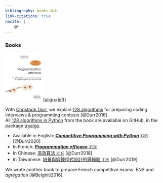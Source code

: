 ```yaml
---
bibliography: books.bib
link-citations: true
nocite: |
    @*
---
```

### Books

[![TryAlgo](/static/img/tryalgo.png){align=left}](http://tryalgo.org/book/)

With [Christoph Dürr](http://www-desir.lip6.fr/~durrc/), we explain [128 algorithms](http://tryalgo.org/code/) for preparing coding interviews & programming contests [@Durr2016].  
All [128 algorithms in Python](https://github.com/jilljenn/tryalgo/) from the book are available on GitHub, in the package [tryalgo](https://pypi.python.org/pypi/tryalgo/1.2.2).

- Available in English: [***Competitive Programming with Python***](https://www.cambridge.org/fr/academic/subjects/computer-science/algorithmics-complexity-computer-algebra-and-computational-g/competitive-programming-python-128-algorithms-develop-your-coding-skills?format=PB&isbn=9781108716826) 🇬🇧 [@Durr2020]
- In French: [***Programmation efficace*** 🇫🇷](http://tryalgo.org/book/)
- In Chinese: [高效算法 🇨🇳](https://book.douban.com/subject/30210075/) [@Durr2018]
- In Taiwanese: [培養與鍛鍊程式設計的邏輯腦 🇹🇼](http://www.drmaster.com.tw/Bookinfo.asp?BookID=MP11906) [@Durr2019]


We wrote another book to prepare French competitive exams: ENS and *agrégation* [@Belghiti2016].  

